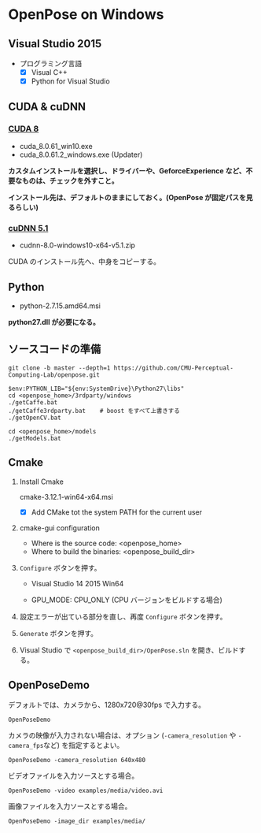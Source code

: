 # OpenPose on Windows

## Visual Studio 2015
+ プログラミング言語
    + [x] Visual C++
    + [x] Python for Visual Studio

## CUDA & cuDNN
### [CUDA 8](https://developer.nvidia.com/cuda-80-ga2-download-archive)
- cuda_8.0.61_win10.exe
- cuda_8.0.61.2_windows.exe (Updater)

**カスタムインストールを選択し、ドライバーや、GeforceExperience など、不要なものは、チェックを外すこと。**

**インストール先は、デフォルトのままにしておく。(OpenPose が固定パスを見るらしい)**

### [cuDNN 5.1](https://developer.nvidia.com/cudnn)
- cudnn-8.0-windows10-x64-v5.1.zip

CUDA のインストール先へ、中身をコピーする。

## Python

- python-2.7.15.amd64.msi

**python27.dll が必要になる。**

## ソースコードの準備
```
git clone -b master --depth=1 https://github.com/CMU-Perceptual-Computing-Lab/openpose.git

$env:PYTHON_LIB="${env:SystemDrive}\Python27\libs"
cd <openpose_home>/3rdparty/windows
./getCaffe.bat
./getCaffe3rdparty.bat    # boost をすべて上書きする
./getOpenCV.bat

cd <openpose_home>/models
./getModels.bat
```

## Cmake

1. Install Cmake

      cmake-3.12.1-win64-x64.msi

      + [x] Add CMake tot the system PATH for the current user

1. cmake-gui configuration

    - Where is the source code: <openpose_home>
    - Where to build the binaries: <openpose_build_dir>

1. `Configure` ボタンを押す。

    - Visual Studio 14 2015 Win64

    - GPU_MODE: CPU_ONLY (CPU バージョンをビルドする場合)

1. 設定エラーが出ている部分を直し、再度 `Configure` ボタンを押す。

1. `Generate` ボタンを押す。

1. Visual Studio で `<openpose_build_dir>/OpenPose.sln` を開き、ビルドする。


## OpenPoseDemo

デフォルトでは、カメラから、1280x720@30fps で入力する。

```
OpenPoseDemo
```

カメラの映像が入力されない場合は、オプション (`-camera_resolution` や `-camera_fps`など) を指定するとよい。

```
OpenPoseDemo -camera_resolution 640x480
```

ビデオファイルを入力ソースとする場合。

```
OpenPoseDemo -video examples/media/video.avi
```

画像ファイルを入力ソースとする場合。

```
OpenPoseDemo -image_dir examples/media/
```
